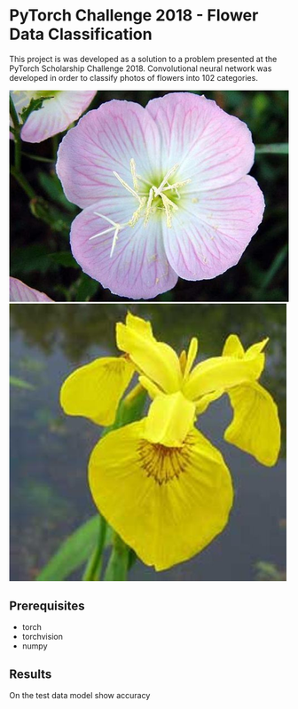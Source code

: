 # PyTorch Challenge 2018 - Flower Data Classification

This project is was developed as a solution to a problem presented at the PyTorch Scholarship Challenge 2018. Convolutional neural network was developed in order to classify photos of flowers into 102 categories.

![](images/flower1.jpg?v=4&s=50 "Pink primrose")
![](images/flower2.jpg "Yellow iris")

## Prerequisites

* torch
* torchvision
* numpy 

## Results

On the test data model show accuracy 
